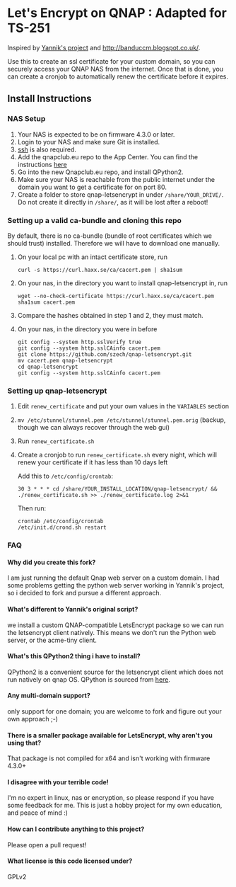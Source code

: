 # Let's Encrypt on QNAP : Adapted for TS-251 
Inspired by [Yannik's project](https://github.com/Yannik/qnap-letsencrypt) and http://banduccm.blogspot.co.uk/.

Use this to create an ssl certificate for your custom domain, so you can securely access your QNAP NAS from the internet.
Once that is done, you can create a cronjob to automatically renew the certificate before it expires.

## Install Instructions
### NAS Setup
1. Your NAS is expected to be on firmware 4.3.0 or later.
1. Login to your NAS and make sure Git is installed.
1. [ssh](https://wiki.qnap.com/wiki/How_to_SSH_into_your_QNAP_device) is also required.
1. Add the qnapclub.eu repo to the App Center. You can find the instructions [here](http://qnapclub.eu/index.php?act=howto)
1. Go into the new Qnapclub.eu repo, and install QPython2.
1. Make sure your NAS is reachable from the public internet under the domain you want to get a certificate for on port 80.
1. Create a folder to store qnap-letsencrypt in under `/share/YOUR_DRIVE/`. Do not create it directly in `/share/`, as it will be lost after a reboot!


### Setting up a valid ca-bundle and cloning this repo

By default, there is no ca-bundle (bundle of root certificates which we should trust)
installed. Therefore we will have to download one manually.

1. On your local pc with an intact certificate store, run
    ```
    curl -s https://curl.haxx.se/ca/cacert.pem | sha1sum
    ```

2. On your nas, in the directory you want to install qnap-letsencrypt in, run
    ```
    wget --no-check-certificate https://curl.haxx.se/ca/cacert.pem
    sha1sum cacert.pem
    ```

3. Compare the hashes obtained in step 1 and 2, they must match.

4. On your nas, in the directory you were in before
    ```
    git config --system http.sslVerify true
    git config --system http.sslCAinfo cacert.pem
    git clone https://github.com/szech/qnap-letsencrypt.git
    mv cacert.pem qnap-letsencrypt
    cd qnap-letsencrypt
    git config --system http.sslCAinfo cacert.pem
    ```

### Setting up qnap-letsencrypt
1. Edit `renew_certificate` and put your own values in the `VARIABLES` section   

2. `mv /etc/stunnel/stunnel.pem /etc/stunnel/stunnel.pem.orig` (backup, though we can always recover through the web gui)

3. Run `renew_certificate.sh`

4. Create a cronjob to run `renew_certificate.sh` every night, which will renew your certificate if it has less than 10 days left

    Add this to `/etc/config/crontab`:
    ```
    30 3 * * * cd /share/YOUR_INSTALL_LOCATION/qnap-letsencrypt/ && ./renew_certificate.sh >> ./renew_certificate.log 2>&1
    ```

    Then run:
    ```
    crontab /etc/config/crontab
    /etc/init.d/crond.sh restart
    ```

### FAQ

#### Why did you create this fork?
I am just running the default Qnap web server on a custom domain. I had some problems getting the python web server working in Yannik's project, so i decided to fork and pursue a different approach.

#### What's different to Yannik's original script?
we install a custom QNAP-compatible LetsEncrypt package so we can run the letsencrypt client natively. This means we don't run the Python web server, or the acme-tiny client. 

#### What's this QPython2 thing i have to install?
QPython2 is a convenient source for the letsencrypt client which does not run natively on qnap OS. QPython is sourced from [here](https://forum.qnap.com/viewtopic.php?f=217&t=109899).

#### Any multi-domain support?
only support for one domain; you are welcome to fork and figure out your own approach ;-)
 
#### There is a smaller package available for LetsEncrypt, why aren't you using that?
That package is not compiled for x64 and isn't working with firmware 4.3.0+ 

#### I disagree with your terrible code!
I'm no expert in linux, nas or encryption, so please respond if you have some feedback for me.
This is just a hobby project for my own education, and peace of mind :)

#### How can I contribute anything to this project?
Please open a pull request!

#### What license is this code licensed under?
GPLv2
